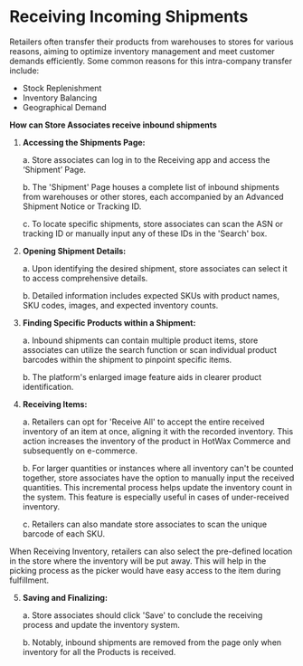 # Receiving Incoming Shipments

Retailers often transfer their products from warehouses to stores for various reasons, aiming to optimize inventory management and meet customer demands efficiently. Some common reasons for this intra-company transfer include:

- Stock Replenishment
- Inventory Balancing
- Geographical Demand

**How can Store Associates receive inbound shipments**

1. **Accessing the Shipments Page:**

   a. Store associates can log in to the Receiving app and access the ‘Shipment’ Page.
   
   b. The 'Shipment' Page houses a complete list of inbound shipments from warehouses or other stores, each accompanied by an Advanced Shipment Notice or Tracking ID.
   
   c. To locate specific shipments, store associates can scan the ASN or tracking ID or manually input any of these IDs in the 'Search' box.

2. **Opening Shipment Details:**

   a. Upon identifying the desired shipment, store associates can select it to access comprehensive details.
   
   b. Detailed information includes expected SKUs with product names, SKU codes, images, and expected inventory counts.

3. **Finding Specific Products within a Shipment:**

   a. Inbound shipments can contain multiple product items, store associates can utilize the search function or scan individual product barcodes within the shipment to pinpoint specific items.
   
   b. The platform's enlarged image feature aids in clearer product identification.

4. **Receiving Items:**

   a. Retailers can opt for 'Receive All' to accept the entire received inventory of an item at once, aligning it with the recorded inventory. This action increases the inventory of the product in HotWax Commerce and subsequently on e-commerce.
   
   b. For larger quantities or instances where all inventory can't be counted together, store associates have the option to manually input the received quantities. This incremental process helps update the inventory count in the system. This feature is especially useful in cases of under-received inventory.
   
   c. Retailers can also mandate store associates to scan the unique barcode of each SKU. 

When Receiving Inventory, retailers can also select the pre-defined location in the store where the inventory will be put away. This will help in the picking process as the picker would have easy access to the item during fulfillment.

5. **Saving and Finalizing:**

   a. Store associates should click 'Save' to conclude the receiving process and update the inventory system.
   
   b. Notably, inbound shipments are removed from the page only when inventory for all the Products is received.


